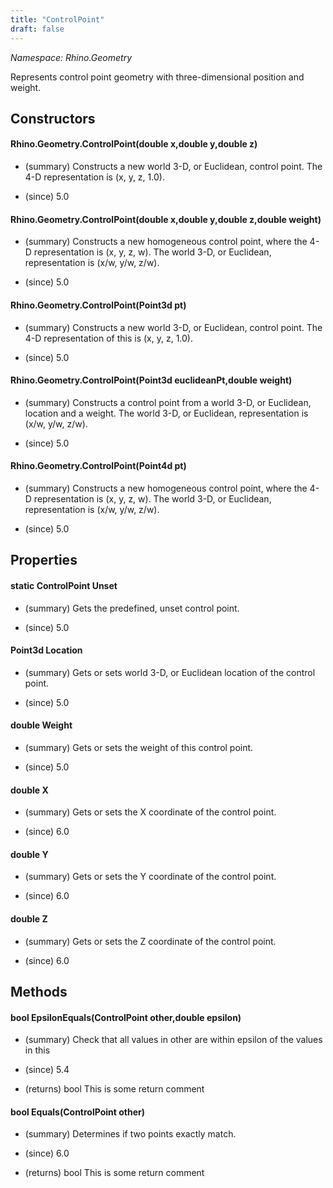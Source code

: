 ```yaml
---
title: "ControlPoint"
draft: false
---
```


*Namespace: Rhino.Geometry*

   Represents control point geometry with three-dimensional position and weight.
   
## Constructors
#### Rhino.Geometry.ControlPoint(double x,double y,double z)
- (summary) 
     Constructs a new world 3-D, or Euclidean, control point.
     The 4-D representation is (x, y, z, 1.0).
     
- (since) 5.0
#### Rhino.Geometry.ControlPoint(double x,double y,double z,double weight)
- (summary) 
     Constructs a new homogeneous control point, where the 4-D representation is (x, y, z, w).
     The world 3-D, or Euclidean, representation is (x/w, y/w, z/w).
     
- (since) 5.0
#### Rhino.Geometry.ControlPoint(Point3d pt)
- (summary) 
     Constructs a new world 3-D, or Euclidean, control point.
     The 4-D representation of this is (x, y, z, 1.0).
     
- (since) 5.0
#### Rhino.Geometry.ControlPoint(Point3d euclideanPt,double weight)
- (summary) 
     Constructs a control point from a world 3-D, or Euclidean, location and a weight.
     The world 3-D, or Euclidean, representation is (x/w, y/w, z/w).
     
- (since) 5.0
#### Rhino.Geometry.ControlPoint(Point4d pt)
- (summary) 
     Constructs a new homogeneous control point, where the 4-D representation is (x, y, z, w).
     The world 3-D, or Euclidean, representation is (x/w, y/w, z/w).
     
- (since) 5.0
## Properties
#### static ControlPoint Unset
- (summary) 
     Gets the predefined, unset control point.
     
- (since) 5.0
#### Point3d Location
- (summary) 
     Gets or sets world 3-D, or Euclidean location of the control point. 
     
- (since) 5.0
#### double Weight
- (summary) 
     Gets or sets the weight of this control point.
     
- (since) 5.0
#### double X
- (summary) 
     Gets or sets the X coordinate of the control point.
     
- (since) 6.0
#### double Y
- (summary) 
     Gets or sets the Y coordinate of the control point.
     
- (since) 6.0
#### double Z
- (summary) 
     Gets or sets the Z coordinate of the control point.
     
- (since) 6.0
## Methods
#### bool EpsilonEquals(ControlPoint other,double epsilon)
- (summary) 
     Check that all values in other are within epsilon of the values in this
     
- (since) 5.4
- (returns) bool This is some return comment
#### bool Equals(ControlPoint other)
- (summary) 
     Determines if two points exactly match.
     
- (since) 6.0
- (returns) bool This is some return comment
